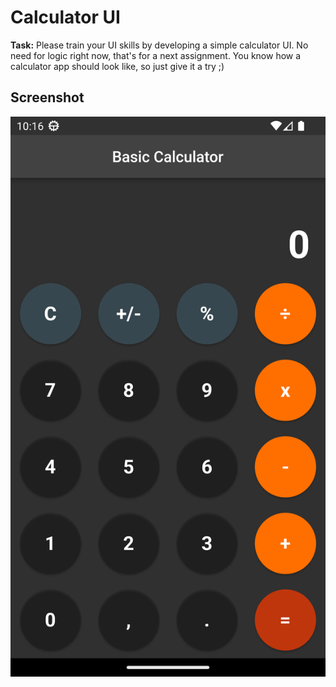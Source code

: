 # Calculator UI

**Task:**
Please train your UI skills by developing a simple calculator UI. No need for logic right now,
that's for a next assignment. You know how a calculator app should look like, so just give it a try
;)

## Screenshot

![Screenshot](screenshot.png)